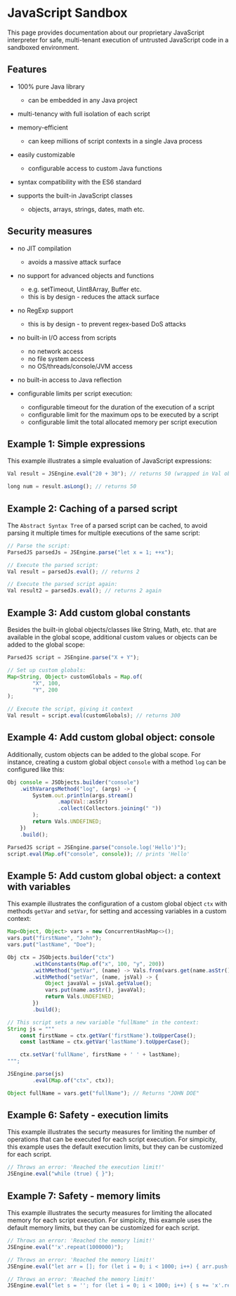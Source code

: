 # JavaScript Sandbox

This page provides documentation about our proprietary JavaScript interpreter for safe, multi-tenant execution of untrusted JavaScript code in a sandboxed environment.

## Features

- 100% pure Java library
  - can be embedded in any Java project

- multi-tenancy with full isolation of each script

- memory-efficient
  - can keep millions of script contexts in a single Java process

- easily customizable
  - configurable access to custom Java functions

- syntax compatibility with the ES6 standard

- supports the built-in JavaScript classes
  - objects, arrays, strings, dates, math etc.

## Security measures

- no JIT compilation
  - avoids a massive attack surface

- no support for advanced objects and functions
  - e.g. setTimeout, Uint8Array, Buffer etc.
  - this is by design - reduces the attack surface

- no RegExp support
  - this is by design - to prevent regex-based DoS attacks

- no built-in I/O access from scripts
  - no network access
  - no file system acccess
  - no OS/threads/console/JVM access

- no built-in access to Java reflection

- configurable limits per script execution:
  - configurable timeout for the duration of the execution of a script
  - configurable limit for the maximum ops to be executed by a script
  - configurable limit the total allocated memory per script execution


## Example 1: Simple expressions

This example illustrates a simple evaluation of JavaScript expressions:

```javascript
Val result = JSEngine.eval("20 + 30"); // returns 50 (wrapped in Val object)

long num = result.asLong(); // returns 50
```

## Example 2: Caching of a parsed script

The `Abstract Syntax Tree` of a parsed script can be cached, to avoid parsing it multiple times for multiple executions of the same script:

```javascript
// Parse the script:
ParsedJS parsedJs = JSEngine.parse("let x = 1; ++x");

// Execute the parsed script:
Val result = parsedJs.eval(); // returns 2

// Execute the parsed script again:
Val result2 = parsedJs.eval(); // returns 2 again
```

## Example 3: Add custom global constants

Besides the built-in global objects/classes like String, Math, etc. that are available in the global scope, additional custom values or objects can be added to the global scope:

```javascript
ParsedJS script = JSEngine.parse("X + Y");

// Set up custom globals:
Map<String, Object> customGlobals = Map.of(
        "X", 100,
        "Y", 200
);

// Execute the script, giving it context
Val result = script.eval(customGlobals); // returns 300
```

## Example 4: Add custom global object: console

Additionally, custom objects can be added to the global scope. For instance, creating a custom global object `console` with a method `log` can be configured like this:

```javascript
Obj console = JSObjects.builder("console")
    .withVarargsMethod("log", (args) -> {
        System.out.println(args.stream()
                .map(Val::asStr)
                .collect(Collectors.joining(" "))
        );
        return Vals.UNDEFINED;
    })
    .build();

ParsedJS script = JSEngine.parse("console.log('Hello')");
script.eval(Map.of("console", console)); // prints 'Hello'
```

## Example 5: Add custom global object: a context with variables

This example illustrates the configuration of a custom global object `ctx` with methods `getVar` and `setVar`, for setting and accessing variables in a custom context:

```javascript
Map<Object, Object> vars = new ConcurrentHashMap<>();
vars.put("firstName", "John");
vars.put("lastName", "Doe");

Obj ctx = JSObjects.builder("ctx")
        .withConstants(Map.of("x", 100, "y", 200))
        .withMethod("getVar", (name) -> Vals.from(vars.get(name.asStr())))
        .withMethod("setVar", (name, jsVal) -> {
            Object javaVal = jsVal.getValue();
            vars.put(name.asStr(), javaVal);
            return Vals.UNDEFINED;
        })
        .build();

// This script sets a new variable "fullName" in the context:
String js = """
    const firstName = ctx.getVar('firstName').toUpperCase();
    const lastName = ctx.getVar('lastName').toUpperCase();

    ctx.setVar('fullName', firstName + ' ' + lastName);
""";

JSEngine.parse(js)
        .eval(Map.of("ctx", ctx));

Object fullName = vars.get("fullName"); // Returns "JOHN DOE"
```

## Example 6: Safety - execution limits

This example illustrates the securty measures for limiting the number of operations that can be executed for each script execution. For simpicity, this example uses the default execution limits, but they can be customized for each script.

```javascript
// Throws an error: 'Reached the execution limit!'
JSEngine.eval("while (true) { }");
```

## Example 7: Safety - memory limits

This example illustrates the securty measures for limiting the allocated memory for each script execution. For simpicity, this example uses the default memory limits, but they can be customized for each script.

```javascript
// Throws an error: 'Reached the memory limit!'
JSEngine.eval("'x'.repeat(1000000)");

// Throws an error: 'Reached the memory limit!'
JSEngine.eval("let arr = []; for (let i = 0; i < 1000; i++) { arr.push('x'.repeat(100000)); }");

// Throws an error: 'Reached the memory limit!'
JSEngine.eval("let s = ''; for (let i = 0; i < 1000; i++) { s += 'x'.repeat(100000); }");
```
